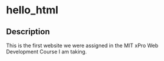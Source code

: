 # hello_html

## Description

This is the first website we were assigned in the MIT xPro Web Development Course I am taking.  

